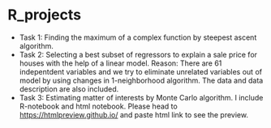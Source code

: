 # R_projects
- Task 1: Finding the maximum of a complex function by steepest ascent algorithm.
- Task 2: Selecting a best subset of regressors to explain a sale price for houses with the help of a linear model. 
Reason: There are 61 indepentdent variables and we try to eliminate unrelated variables out of model by using changes in 1-neighborhood algorithm. The data and data description are also included. 
- Task 3: Estimating matter of interests by Monte Carlo algorithm.
I include R-notebook and html notebook. Please head to https://htmlpreview.github.io/ and paste html link to see the preview.
